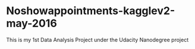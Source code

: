 # Noshowappointments-kagglev2-may-2016
This is my 1st Data Analysis Project under the Udacity Nanodegree project
